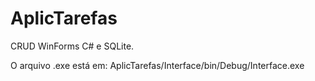 # AplicTarefas
CRUD WinForms C# e SQLite.

O arquivo .exe está em: AplicTarefas/Interface/bin/Debug/Interface.exe
